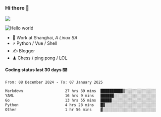 ### Hi there 👋
![](https://komarev.com/ghpvc/?username=Xuhandsome)


<img src="https://github-readme-stats.vercel.app/api?username=XuHandsome&show_icons=true&theme=merko" alt="Hello world">

<br/>

- 🍻  Work at Shanghai, _A Linux SA_
- ⚡  Python / Vue / Shell
- ✍️  Blogger
- ♟  Chess / ping pong / LOL

#### Coding status last 30 days ⌨️

<!--START_SECTION:waka-->

```txt
From: 08 December 2024 - To: 07 January 2025

Markdown                   27 hrs 39 mins  ██████████▒░░░░░░░░░░░░░░   40.78 %
YAML                       16 hrs 9 mins   ██████░░░░░░░░░░░░░░░░░░░   23.83 %
Go                         13 hrs 55 mins  █████░░░░░░░░░░░░░░░░░░░░   20.52 %
Python                     4 hrs 28 mins   █▓░░░░░░░░░░░░░░░░░░░░░░░   06.60 %
Other                      1 hr 56 mins    ▓░░░░░░░░░░░░░░░░░░░░░░░░   02.87 %
```

<!--END_SECTION:waka-->
